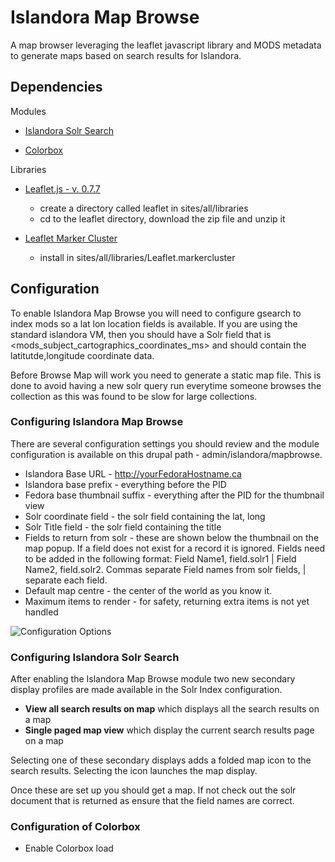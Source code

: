 # Islandora Map Browse

A map browser leveraging the leaflet javascript library and MODS metadata to generate maps based on search results for Islandora.

## Dependencies

Modules
* [Islandora Solr Search](http://github.com/islandora/islandora_solr_search)

* [Colorbox](https://www.drupal.org/project/colorbox)



Libraries
* [Leaflet.js - v. 0.7.7](http://leafletjs.com/download.html)
   * create a directory called leaflet in sites/all/libraries
   * cd to the leaflet directory, download the zip file and unzip it

* [Leaflet Marker Cluster](https://github.com/Leaflet/Leaflet.markercluster/tree/leaflet-0.7)
   * install in sites/all/libraries/Leaflet.markercluster

## Configuration

To enable Islandora Map Browse you will need to configure gsearch to index mods so a lat lon location fields is available.  If you are using the standard islandora VM, then you should have a Solr field that is <mods_subject_cartographics_coordinates_ms> and should contain the latitutde,longitude coordinate data.

Before Browse Map will work you need to generate a static map file.  This is done to avoid having a new solr query run everytime someone browses the collection as this was found to be slow for large collections.

### Configuring Islandora Map Browse

There are several configuration settings you should review and the module configuration is available on this drupal path - admin/islandora/mapbrowse.

* Islandora Base URL - http://yourFedoraHostname.ca
* Islandora base prefix - everything before the PID
* Fedora base thumbnail suffix - everything after the PID for the thumbnail view
* Solr coordinate field - the solr field containing the lat, long
* Solr Title field - the solr field containing the title
* Fields to return from solr - these are shown below the thumbnail on the map popup. If a field does not exist for a record it is ignored. Fields need to be added in the following format: Field Name1, field.solr1 | Field Name2, field.solr2. Commas separate Field names from solr fields, | separate each field.
* Default map centre - the center of the world as you know it.
* Maximum items to render - for safety, returning extra items is not yet handled  

![Configuration Options](https://raw.githubusercontent.com/jyobb/islandora_map_browse/master/islandora_map_browse_config.png "Configuration Options")


### Configuring Islandora Solr Search

After enabling the Islandora Map Browse module two new secondary display profiles are made available in the Solr Index configuration.

* **View all search results on map** which displays all the search results on a map
* **Single paged map view** which display the current search results page on a map

Selecting one of these secondary displays adds a folded map icon to the search results. Selecting the icon launches the map display.

Once these are set up you should get a map.  If not check out the solr document that is returned as ensure that the field names are correct.

### Configuration of Colorbox

* Enable Colorbox load 